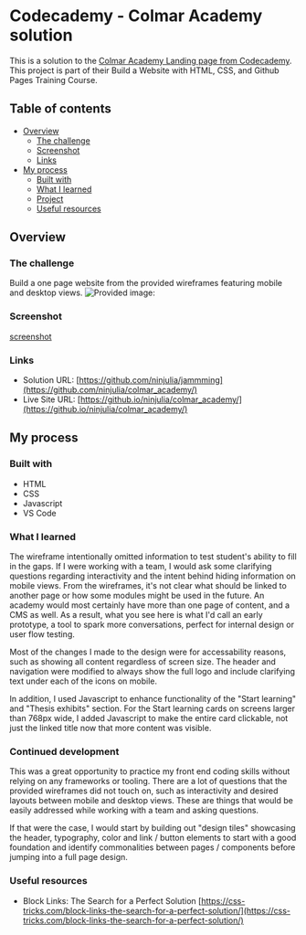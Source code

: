 # Codecademy - Colmar Academy solution

This is a solution to the [Colmar Academy Landing page from Codecademy](https://www.codecademy.com/paths/learn-how-to-build-websites/tracks/learn-how-to-build-websites-capstone-project/modules/colmar-academy/projects/colmar-academy). This project is part of their Build a Website with HTML, CSS, and Github Pages Training Course.

## Table of contents

- [Overview](#overview)
  - [The challenge](#the-challenge)
  - [Screenshot](#screenshot)
  - [Links](#links)
- [My process](#my-process)
  - [Built with](#built-with)
  - [What I learned](#what-i-learned)
  - [Project ](#continued-development)
  - [Useful resources](#useful-resources)

## Overview

### The challenge

Build a one page website from the provided wireframes featuring mobile and desktop views. ![Provided image:](colmar-academy-spec.png)

### Screenshot

[screenshot](https://ninjulia.github.io/jammming/screenshot.png)

### Links

- Solution URL: [https://github.com/ninjulia/jammming](https://github.com/ninjulia/colmar_academy/)
- Live Site URL: [https://github.io/ninjulia/colmar_academy/](https://github.io/ninjulia/colmar_academy/)

## My process

### Built with

- HTML
- CSS
- Javascript
- VS Code

### What I learned

The wireframe intentionally omitted information to test student's ability to fill in the gaps. If I were working with a team, I would ask some clarifying questions regarding interactivity and the intent behind hiding information on mobile views. From the wireframes, it's not clear what should be linked to another page or how some modules might be used in the future. An academy would most certainly have more than one page of content, and a CMS as well. As a result, what you see here is what I'd call an early prototype, a tool to spark more conversations, perfect for internal design or user flow testing.

Most of the changes I made to the design were for accessability reasons, such as showing all content regardless of screen size. The header and navigation were modified to always show the full logo and include clarifying text under each of the icons on mobile.

In addition, I used Javascript to enhance functionality of the "Start learning" and "Thesis exhibits" section. For the Start learning cards on screens larger than 768px wide, I added Javascript to make the entire card clickable, not just the linked title now that more content was visible.

### Continued development

This was a great opportunity to practice my front end coding skills without relying on any frameworks or tooling. There are a lot of questions that the provided wireframes did not touch on, such as interactivity and desired layouts between mobile and desktop views. These are things that would be easily addressed while working with a team and asking questions.

If that were the case, I would start by building out "design tiles" showcasing the header, typography, color and link / button elements to start with a good foundation and identify commonalities between pages / components before jumping into a full page design.

### Useful resources

- Block Links: The Search for a Perfect Solution [https://css-tricks.com/block-links-the-search-for-a-perfect-solution/](https://css-tricks.com/block-links-the-search-for-a-perfect-solution/)
